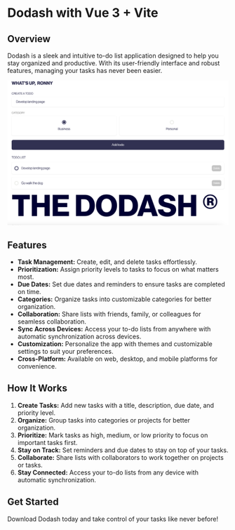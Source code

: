 # Dodash with Vue 3 + Vite

## Overview
Dodash is a sleek and intuitive to-do list application designed to help you stay organized and productive. With its user-friendly interface and robust features, managing your tasks has never been easier.

![App Preview](./Todolist.png)

## Features
- **Task Management:** Create, edit, and delete tasks effortlessly.
- **Prioritization:** Assign priority levels to tasks to focus on what matters most.
- **Due Dates:** Set due dates and reminders to ensure tasks are completed on time.
- **Categories:** Organize tasks into customizable categories for better organization.
- **Collaboration:** Share lists with friends, family, or colleagues for seamless collaboration.
- **Sync Across Devices:** Access your to-do lists from anywhere with automatic synchronization across devices.
- **Customization:** Personalize the app with themes and customizable settings to suit your preferences.
- **Cross-Platform:** Available on web, desktop, and mobile platforms for convenience.

## How It Works
1. **Create Tasks:** Add new tasks with a title, description, due date, and priority level.
2. **Organize:** Group tasks into categories or projects for better organization.
3. **Prioritize:** Mark tasks as high, medium, or low priority to focus on important tasks first.
4. **Stay on Track:** Set reminders and due dates to stay on top of your tasks.
5. **Collaborate:** Share lists with collaborators to work together on projects or tasks.
6. **Stay Connected:** Access your to-do lists from any device with automatic synchronization.

## Get Started
Download Dodash today and take control of your tasks like never before!
